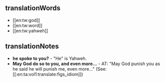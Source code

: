 ## translationWords

* [[en:tw:god]]
* [[en:tw:word]]
* [[en:tw:yahweh]]

## translationNotes

* **he spoke to you?** - "He" is Yahweh.
* **May God do so to you, and even more...** - AT: "May God punish you as he said he will punish me, even more..." (See: [[:en:ta:vol1:translate:figs_idiom]])
